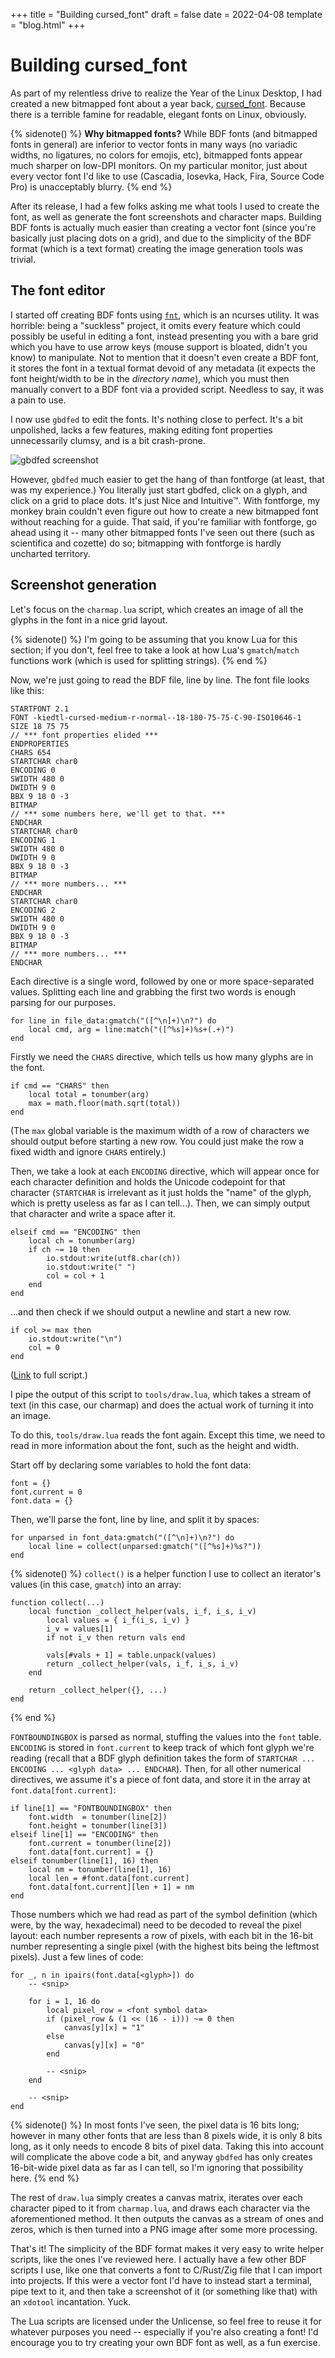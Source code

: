 +++
title = "Building cursed_font"
draft = false
date = 2022-04-08
template = "blog.html"
+++

# Building cursed_font

As part of my relentless drive to realize the Year of the Linux Desktop, I
had created a new bitmapped font about a year back,
[cursed_font](//tilde.team/~kiedtl/projects/cursed). Because there is a terrible
famine for readable, elegant fonts on Linux, obviously.

{% sidenote() %}
**Why bitmapped fonts?** While BDF fonts (and bitmapped fonts in general) are
inferior to vector fonts in many ways (no variadic widths, no ligatures, no
colors for emojis, etc), bitmapped fonts appear much sharper on low-DPI
monitors. On my particular monitor, just about every vector font I'd like to use
(Cascadia, Iosevka, Hack, Fira, Source Code Pro) is unacceptably
blurry.
{% end %}

After its release, I had a few folks asking me what tools I used to create the
font, as well as generate the font screenshots and character maps. Building BDF
fonts is actually much easier than creating a vector font (since you're
basically just placing dots on a grid), and due to the simplicity of the BDF
format (which is a text format) creating the image generation tools was trivial.

## The font editor

I started off creating BDF fonts using [`fnt`](//github.com/mpu/fnt), which is
an ncurses utility. It was horrible: being a "suckless" project, it omits every
feature which could possibly be useful in editing a font, instead presenting you
with a bare grid which you have to use arrow keys (mouse support is bloated,
didn't you know) to manipulate. Not to mention that it doesn't even create a BDF
font, it stores the font in a textual format devoid of any metadata (it expects
the font height/width to be in the *directory name*), which you must then
manually convert to a BDF font via a provided script. Needless to say, it was a
pain to use.

I now use `gbdfed` to edit the fonts. It's nothing close to perfect. It's a bit
unpolished, lacks a few features, making editing font properties unnecessarily
clumsy, and is a bit crash-prone.

![gbdfed screenshot](//tilde.team/~kiedtl/images/gbdfed.png)

However, `gbdfed` much easier to get the hang of than fontforge (at least, that
was my experience.) You literally just start gbdfed, click on a glyph, and click
on a grid to place dots. It's just Nice and Intuitive™. With fontforge, my
monkey brain couldn't even figure out how to create a new bitmapped font without
reaching for a guide. That said, if you're familiar with fontforge, go ahead
using it -- many other bitmapped fonts I've seen out there (such as scientifica
and cozette) do so; bitmapping with fontforge is hardly uncharted territory.

## Screenshot generation

Let's focus on the `charmap.lua` script, which creates an image of all the
glyphs in the font in a nice grid layout.

{% sidenote() %}
I'm going to be assuming that you know Lua for this section; if you don't, feel
free to take a look at how Lua's `gmatch`/`match` functions work (which is used
for splitting strings).
{% end %}

Now, we're just going to read the BDF file, line by line. The font file looks
like this:

```
STARTFONT 2.1
FONT -kiedtl-cursed-medium-r-normal--18-180-75-75-C-90-ISO10646-1
SIZE 18 75 75
// *** font properties elided ***
ENDPROPERTIES
CHARS 654
STARTCHAR char0
ENCODING 0
SWIDTH 480 0
DWIDTH 9 0
BBX 9 18 0 -3
BITMAP
// *** some numbers here, we'll get to that. ***
ENDCHAR
STARTCHAR char0
ENCODING 1
SWIDTH 480 0
DWIDTH 9 0
BBX 9 18 0 -3
BITMAP
// *** more numbers... ***
ENDCHAR
STARTCHAR char0
ENCODING 2
SWIDTH 480 0
DWIDTH 9 0
BBX 9 18 0 -3
BITMAP
// *** more numbers... ***
ENDCHAR
```

Each directive is a single word, followed by one or more space-separated values.
Splitting each line and grabbing the first two words is enough parsing for our
purposes.

```
for line in file_data:gmatch("([^\n]+)\n?") do
    local cmd, arg = line:match("([^%s]+)%s+(.+)")
end
```

Firstly we need the `CHARS` directive, which tells us how many glyphs are in the
font.

```
if cmd == "CHARS" then
    local total = tonumber(arg)
    max = math.floor(math.sqrt(total))
end
```

(The `max` global variable is the maximum width of a row of characters we should
output before starting a new row. You could just make the row a fixed width and
ignore `CHARS` entirely.)

Then, we take a look at each `ENCODING` directive, which will appear once for
each character definition and holds the Unicode codepoint for that character
(`STARTCHAR` is irrelevant as it just holds the "name" of the glyph, which is
pretty useless as far as I can tell...). Then, we can simply output that
character and write a space after it.

```
elseif cmd == "ENCODING" then
    local ch = tonumber(arg)
    if ch ~= 10 then
        io.stdout:write(utf8.char(ch))
        io.stdout:write(" ")
        col = col + 1
    end
end
```

...and then check if we should output a newline and start a new row.

```
if col >= max then
    io.stdout:write("\n")
    col = 0
end
```

([Link](https://github.com/kiedtl/cursed/blob/master/tools/charmap.lua#start-of-content)
to full script.)

I pipe the output of this script to `tools/draw.lua`, which takes a stream of
text (in this case, our charmap) and does the actual work of turning it into an
image.

To do this, `tools/draw.lua` reads the font again. Except this time, we need
to read in more information about the font, such as the height and width.

Start off by declaring some variables to hold the font data:

```
font = {}
font.current = 0
font.data = {}
```

Then, we'll parse the font, line by line, and split it by spaces:

```
for unparsed in font_data:gmatch("([^\n]+)\n?") do
    local line = collect(unparsed:gmatch("([^%s]+)%s?"))
end
```

{% sidenote() %}
`collect()` is a helper function I use to collect an iterator's values (in this
case, `gmatch`) into an array:

```
function collect(...)
    local function _collect_helper(vals, i_f, i_s, i_v)
        local values = { i_f(i_s, i_v) }
        i_v = values[1]
        if not i_v then return vals end

        vals[#vals + 1] = table.unpack(values)
        return _collect_helper(vals, i_f, i_s, i_v)
    end

    return _collect_helper({}, ...)
end
```
{% end %}

`FONTBOUNDINGBOX` is parsed as normal, stuffing the values into the `font`
table. `ENCODING` is stored in `font.current` to keep track of which font glyph
we're reading (recall that a BDF glyph definition takes the form of `STARTCHAR
... ENCODING ... <glyph data> ... ENDCHAR`). Then, for all other numerical
directives, we assume it's a piece of font data, and store it in the array at
`font.data[font.current]`:

```
if line[1] == "FONTBOUNDINGBOX" then
    font.width  = tonumber(line[2])
    font.height = tonumber(line[3])
elseif line[1] == "ENCODING" then
    font.current = tonumber(line[2])
    font.data[font.current] = {}
elseif tonumber(line[1], 16) then
    local nm = tonumber(line[1], 16)
    local len = #font.data[font.current]
    font.data[font.current][len + 1] = nm
end
```

Those numbers which we had read as part of the symbol definition (which were, by
the way, hexadecimal) need to be decoded to reveal the pixel layout: each number
represents a row of pixels, with each bit in the 16-bit number representing a
single pixel (with the highest bits being the leftmost pixels). Just a few lines
of code:

```
for _, n in ipairs(font.data[<glyph>]) do
    -- <snip>

    for i = 1, 16 do
        local pixel_row = <font symbol data>
        if (pixel_row & (1 << (16 - i))) ~= 0 then
            canvas[y][x] = "1"
        else
            canvas[y][x] = "0"
        end

        -- <snip>
    end

    -- <snip>
end
```

{% sidenote() %}
In most fonts I've seen, the pixel data is 16 bits long; however in many
other fonts that are less than 8 pixels wide, it is only 8 bits long, as it
only needs to encode 8 bits of pixel data. Taking this into account will
complicate the above code a bit, and anyway `gbdfed` has only creates
16-bit-wide pixel data as far as I can tell, so I'm ignoring that possibility
here.
{% end %}

The rest of `draw.lua` simply creates a canvas matrix, iterates over each
character piped to it from `charmap.lua`, and draws each character via the
aforementioned method. It then outputs the canvas as a stream of ones and zeros,
which is then turned into a PNG image after some more processing.

That's it! The simplicity of the BDF format makes it very easy to write helper
scripts, like the ones I've reviewed here. I actually have a few other BDF
scripts I use, like one that converts a font to C/Rust/Zig file that I can
import into projects. If this were a vector font I'd have to instead start a
terminal, pipe text to it, and then take a screenshot of it (or something like
that) with an `xdotool` incantation. Yuck.

The Lua scripts are licensed under the Unlicense, so feel free to reuse it for
whatever purposes you need -- especially if you're also creating a font! I'd
encourage you to try creating your own BDF font as well, as a fun exercise.
